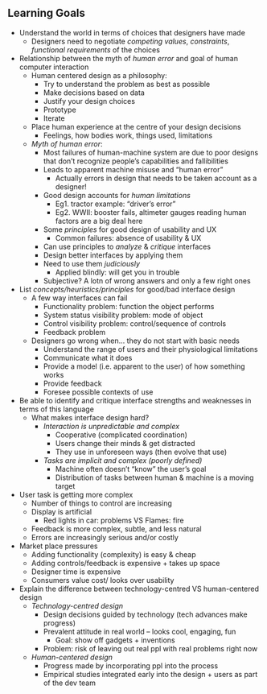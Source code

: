 ## Learning Goals
- Understand the world in terms of choices that designers have made
    - Designers need to negotiate _competing values_, _constraints_, _functional requirements_ of the choices
- Relationship between the myth of _human error_ and goal of human computer interaction
    - Human centered design as a philosophy:
        - Try to understand the problem as best as possible
        - Make decisions based on data
        - Justify your design choices
        - Prototype
        - Iterate
    - Place human experience at the centre of your design decisions
        - Feelings, how bodies work, things used, limitations
    - _Myth of human error_:
        - Most failures of human-machine system are due to poor designs that don’t recognize people’s capabilities and fallibilities
        - Leads to apparent machine misuse and “human error”
            - Actually errors in design that needs to be taken account as a designer!
        - Good design accounts for _human limitations_
            - Eg1. tractor example: “driver’s error”
            - Eg2. WWII: booster fails, altimeter gauges reading human factors are a big deal here
        - Some _principles_ for good design of usability and UX
            - Common failures: absence of usability & UX
        - Can use principles to _analyze_ & _critique_ interfaces
        - Design better interfaces by applying them
        - Need to use them _judiciously_
            - Applied blindly: will get you in trouble
        - Subjective? A lotn of wrong answers and only a few right ones
-   List _concepts/heuristics/principles_ for good/bad interface design
    - A few way interfaces can fail
        - Functionality problem: function the object performs
        - System status visibility problem: mode of object
        - Control visibility problem: control/sequence of controls
        - Feedback problem
    - Designers go wrong when… they do not start with basic needs
        - Understand the range of users and their physiological limitations
        - Communicate what it does
        - Provide a model (i.e. apparent to the user) of how something works
        - Provide feedback
        - Foresee possible contexts of use
-   Be able to identify and critique interface strengths and weaknesses in terms of this language
    - What makes interface design hard?
        - _Interaction is unpredictable and complex_
            - Cooperative (complicated coordination)
            - Users change their minds & get distracted
            - They use in unforeseen ways (then evolve that use)
        - _Tasks are implicit and complex  (poorly defined)_
            - Machine often doesn’t “know” the user’s goal
            -   Distribution of tasks between human & machine is a moving target
- User task is getting more complex
    - Number of things to control are increasing
    - Display is artificial
        - Red lights in car: problems VS Flames: fire
    - Feedback is more complex, subtle, and less natural
    - Errors are increasingly serious and/or costly
- Market place pressures
    - Adding functionality (complexity) is easy & cheap
    - Adding controls/feedback is expensive + takes up space
    - Designer time is expensive
    - Consumers value cost/ looks over usability
-   Explain the difference between technology-centred VS human-centered design
    - _Technology-centred design_
        - Design decisions guided by technology (tech advances make progress)
        -  Prevalent attitude in real world – looks cool, engaging, fun
            -   Goal: show off gadgets + inventions
        - Problem: risk of leaving out real ppl with real problems right now
    - _Human-centered design_
        - Progress made by incorporating ppl into the process
        - Empirical studies integrated early into the design + users as part of the dev team

